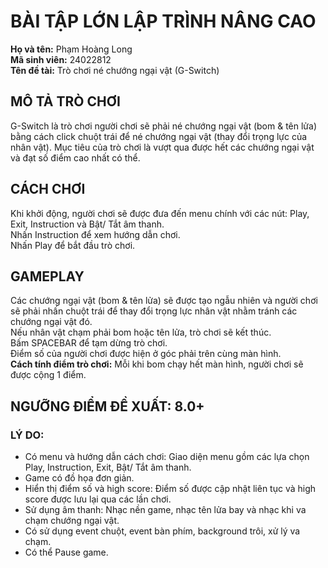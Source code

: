 # BÀI TẬP LỚN LẬP TRÌNH NÂNG CAO

**Họ và tên:** Phạm Hoàng Long  
**Mã sinh viên:** 24022812  
**Tên đề tài:** Trò chơi né chướng ngại vật (G-Switch)

## MÔ TẢ TRÒ CHƠI

G-Switch là trò chơi người chơi sẽ phải né chướng ngại vật (bom & tên lửa) bằng cách click chuột trái để né chướng ngại vật (thay đổi trọng lực của nhân vật). Mục tiêu của trò chơi là vượt qua được hết các chướng ngại vật và đạt số điểm cao nhất có thể.

## CÁCH CHƠI

Khi khởi động, người chơi sẽ được đưa đến menu chính với các nút: Play, Exit, Instruction và Bật/ Tắt âm thanh.  
Nhấn Instruction để xem hướng dẫn chơi.  
Nhấn Play để bắt đầu trò chơi.

## GAMEPLAY

Các chướng ngại vật (bom & tên lửa) sẽ được tạo ngẫu nhiên và người chơi sẽ phải nhấn chuột trái để thay đổi trọng lực nhân vật nhằm tránh các chướng ngại vật đó.  
Nếu nhân vật chạm phải bom hoặc tên lửa, trò chơi sẽ kết thúc.  
Bấm SPACEBAR để tạm dừng trò chơi.  
Điểm số của người chơi được hiện ở góc phải trên cùng màn hình.  
**Cách tính điểm trò chơi:** Mỗi khi bom chạy hết màn hình, người chơi sẽ được cộng 1 điểm.

## NGƯỠNG ĐIỂM ĐỀ XUẤT: 8.0+

### LÝ DO:

- Có menu và hướng dẫn cách chơi: Giao diện menu gồm các lựa chọn Play, Instruction, Exit, Bật/ Tắt âm thanh.  
- Game có đồ họa đơn giản.  
- Hiển thị điểm số và high score: Điểm số được cập nhật liên tục và high score được lưu lại qua các lần chơi.  
- Sử dụng âm thanh: Nhạc nền game, nhạc tên lửa bay và nhạc khi va chạm chướng ngại vật.  
- Có sử dụng event chuột, event bàn phím, background trôi, xử lý va chạm.  
- Có thể Pause game.
